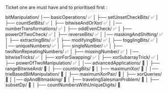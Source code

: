 Ticket one are must have and to prioritised first :

bitManipulation/
│── basicOperations/  ✅
│   ├── setUnsetCheckBits/  ✅
│   ├── countSetBits/  ✅
│   ├── bitwiseAndOrXor/  ✅
│
│── numberTransformations/  ✅
│   ├── oddEvenCheck/  ✅
│   ├── powerOfTwoCheck/  ✅
│   ├── reverseBits/  ✅
│
│── maskingAndShifting/  ✅
│   ├── extractingBits/  ✅
│   ├── modifyingBits/  ✅
│   ├── togglingBits/  ✅
│
│── uniqueNumbers/  ✅
│   ├── singleNumber/  ✅
│   ├── twoNonRepeatingNumbers/  ✅
│   ├── missingNumber/  ✅
│
│── bitwiseTricks/  ✅
│   ├── xorForSwapping/  ✅
│   ├── xorSubarrayTrick/  ✅
│   ├── powerOfTwoManipulation/  ✅
│
│── advancedApplications/  🔸
│   ├── rangeBitwiseAnd/  🔸
│   ├── countingBits/  🔸
│   ├── maximumXor/  🔸
│
│── trieBasedBitManipulation/  🔸
│   ├── maximumXorPair/  🔸
│   ├── xorQueries/  🔸
│
│── dpAndBitmasking/  🔸
│   ├── travelingSalesmanProblem/  🔸
│   ├── subsetDp/  🔸
│   ├── countNumbersWithUniqueDigits/  🔸
